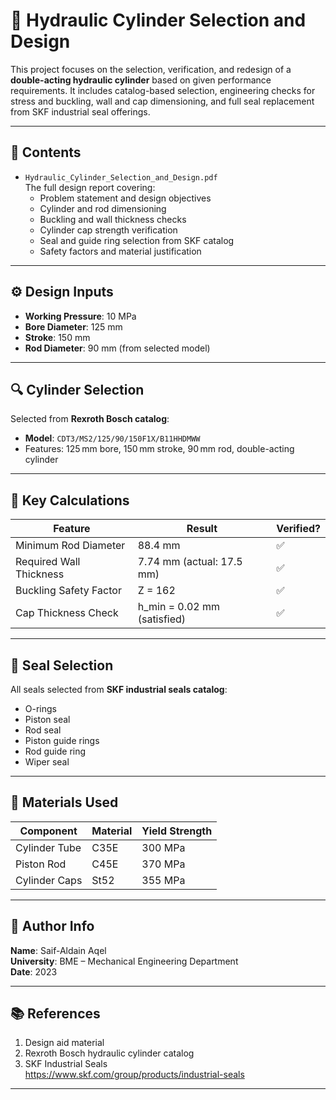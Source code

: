 # 🔩 Hydraulic Cylinder Selection and Design

This project focuses on the selection, verification, and redesign of a **double-acting hydraulic cylinder** based on given performance requirements. It includes catalog-based selection, engineering checks for stress and buckling, wall and cap dimensioning, and full seal replacement from SKF industrial seal offerings.

---

## 📁 Contents

- `Hydraulic_Cylinder_Selection_and_Design.pdf`  
  The full design report covering:
  - Problem statement and design objectives
  - Cylinder and rod dimensioning
  - Buckling and wall thickness checks
  - Cylinder cap strength verification
  - Seal and guide ring selection from SKF catalog
  - Safety factors and material justification

---

## ⚙️ Design Inputs

- **Working Pressure**: 10 MPa  
- **Bore Diameter**: 125 mm  
- **Stroke**: 150 mm  
- **Rod Diameter**: 90 mm (from selected model)

---

## 🔍 Cylinder Selection

Selected from **Rexroth Bosch catalog**:

- **Model**: `CDT3/MS2/125/90/150F1X/B11HHDMWW`  
- Features: 125 mm bore, 150 mm stroke, 90 mm rod, double-acting cylinder

---

## 🧮 Key Calculations

| Feature                  | Result                           | Verified? |
|--------------------------|----------------------------------|-----------|
| Minimum Rod Diameter     | 88.4 mm                          | ✅         |
| Required Wall Thickness  | 7.74 mm (actual: 17.5 mm)        | ✅         |
| Buckling Safety Factor   | Z = 162                          | ✅         |
| Cap Thickness Check      | h_min = 0.02 mm (satisfied)      | ✅         |

---

## 🧪 Seal Selection

All seals selected from **SKF industrial seals catalog**:

- O-rings  
- Piston seal  
- Rod seal  
- Piston guide rings  
- Rod guide ring  
- Wiper seal  

---

## 🧰 Materials Used

| Component        | Material | Yield Strength |
|------------------|----------|----------------|
| Cylinder Tube    | C35E     | 300 MPa        |
| Piston Rod       | C45E     | 370 MPa        |
| Cylinder Caps    | St52     | 355 MPa        |

---

## 📌 Author Info

**Name**: Saif-Aldain Aqel  
**University**: BME – Mechanical Engineering Department  
**Date**: 2023

---

## 📚 References

1. Design aid material  
2. Rexroth Bosch hydraulic cylinder catalog  
3. SKF Industrial Seals  
   https://www.skf.com/group/products/industrial-seals

---
